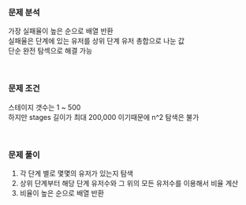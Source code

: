 ### 문제 분석
가장 실패율이 높은 순으로 배열 반환  
실패율은 단계에 있는 유저를 상위 단계 유저 총합으로 나눈 값  
단순 완전 탐섹으로 해결 가능  

<br>

### 문제 조건
스테이지 갯수는 1 ~ 500  
하지만 stages 길이가 최대 200,000 이기때문에 n^2 탐색은 불가  

<br>

### 문제 풀이
1. 각 단계 별로 몇몇의 유저가 있는지 탐색
2. 상위 단계부터 해당 단계 유저수와 그 위의 모든 유저수를 이용해서 비율 계산
3. 비율이 높은 순으로 배열 반환

<br>
